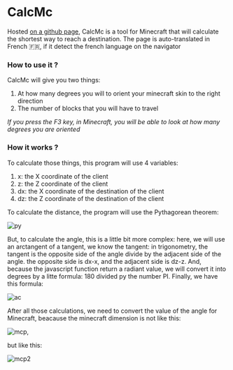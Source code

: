 # CalcMc
Hosted [on a github page](https://terminator8989.github.io),
CalcMc is a tool for Minecraft that will calculate the shortest way to reach a destination. The page is auto-translated in French 🇫🇷, if it detect the french language on the navigator
### How to use it ?
CalcMc will give you two things:
1. At how many degrees you will to orient your minecraft skin to the right direction
2. The number of blocks that you will have to travel

*If you press the F3 key, in Minecraft, you will be able to look at how many degrees you are oriented*
### How it works ?
To calculate those things, this program will use 4 variables:
1. x: the X coordinate of the client
2. z: the Z coordinate of the client
3. dx: the X coordinate of the destination of the client
4. dz: the Z coordinate of the destination of the client

To calculate the distance, the program will use the Pythagorean theorem:

![py](http://www.sciweavers.org/upload/Tex2Img_1584285027/render.png)

But, to calculate the angle, this is a little bit more complex: here, we will use an arctangent of a tangent, we know the tangent: in trigonometry, the tangent is the opposite side of the angle divide by the adjacent side of the angle. the opposite side is dx-x, and the adjacent side is dz-z. And, because the javascript function return a radiant value, we will convert it into degrees by a litte formula: 180 divided py the number PI. Finally, we have this formula:

![ac](http://www.sciweavers.org/upload/Tex2Img_1584285430/render.png)

After all those calculations, we need to convert the value of the angle for Minecraft, beacause the minecraft dimension is not like this:

![mcp](https://external-content.duckduckgo.com/iu/?u=https%3A%2F%2Fqph.fs.quoracdn.net%2Fmain-qimg-4f2307394c4f22261f62696c968730d6&f=1&nofb=1),

but like this:

![mcp2](https://gamepedia.cursecdn.com/minecraft_gamepedia/e/e9/Minecraft_axes.png?version=73720bb0362472155432f5ad0aad2118)
